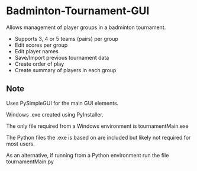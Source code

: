 # Badminton-Tournament-GUI

Allows management of player groups in a badminton tournament.

- Supports 3, 4 or 5 teams (pairs) per group
- Edit scores per group
- Edit player names
- Save/Import previous tournament data
- Create order of play
- Create summary of players in each group


## Note
Uses PySimpleGUI for the main GUI elements.

Windows .exe created using PyInstaller.

The only file required from a Windows environment is tournamentMain.exe

The Python files the .exe is based on are included but likely not required for most users.

As an alternative, if running from a Python environment run the file tournamentMain.py

